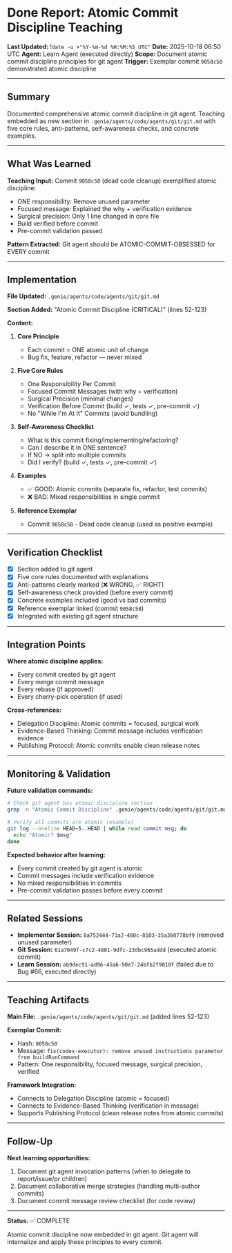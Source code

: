 # Done Report: Atomic Commit Discipline Teaching
**Last Updated:** !`date -u +"%Y-%m-%d %H:%M:%S UTC"`
**Date:** 2025-10-18 06:50 UTC
**Agent:** Learn Agent (executed directly)
**Scope:** Document atomic commit discipline principles for git agent
**Trigger:** Exemplar commit `9058c50` demonstrated atomic discipline

---

## Summary

Documented comprehensive atomic commit discipline in git agent. Teaching embedded as new section in `.genie/agents/code/agents/git/git.md` with five core rules, anti-patterns, self-awareness checks, and concrete examples.

---

## What Was Learned

**Teaching Input:** Commit `9058c50` (dead code cleanup) exemplified atomic discipline:
- ONE responsibility: Remove unused parameter
- Focused message: Explained the why + verification evidence
- Surgical precision: Only 1 line changed in core file
- Build verified before commit
- Pre-commit validation passed

**Pattern Extracted:** Git agent should be ATOMIC-COMMIT-OBSESSED for EVERY commit

---

## Implementation

**File Updated:** `.genie/agents/code/agents/git/git.md`

**Section Added:** "Atomic Commit Discipline (CRITICAL)" (lines 52-123)

**Content:**

1. **Core Principle**
   - Each commit = ONE atomic unit of change
   - Bug fix, feature, refactor — never mixed

2. **Five Core Rules**
   - One Responsibility Per Commit
   - Focused Commit Messages (with why + verification)
   - Surgical Precision (minimal changes)
   - Verification Before Commit (build ✓, tests ✓, pre-commit ✓)
   - No "While I'm At It" Commits (avoid bundling)

3. **Self-Awareness Checklist**
   - What is this commit fixing/implementing/refactoring?
   - Can I describe it in ONE sentence?
   - If NO → split into multiple commits
   - Did I verify? (build ✓, tests ✓, pre-commit ✓)

4. **Examples**
   - ✅ GOOD: Atomic commits (separate fix, refactor, test commits)
   - ❌ BAD: Mixed responsibilities in single commit

5. **Reference Exemplar**
   - Commit `9058c50` - Dead code cleanup (used as positive example)

---

## Verification Checklist

- [x] Section added to git agent
- [x] Five core rules documented with explanations
- [x] Anti-patterns clearly marked (❌ WRONG, ✅ RIGHT)
- [x] Self-awareness check provided (before every commit)
- [x] Concrete examples included (good vs bad commits)
- [x] Reference exemplar linked (commit `9058c50`)
- [x] Integrated with existing git agent structure

---

## Integration Points

**Where atomic discipline applies:**
- Every commit created by git agent
- Every merge commit message
- Every rebase (if approved)
- Every cherry-pick operation (if used)

**Cross-references:**
- Delegation Discipline: Atomic commits = focused, surgical work
- Evidence-Based Thinking: Commit message includes verification evidence
- Publishing Protocol: Atomic commits enable clean release notes

---

## Monitoring & Validation

**Future validation commands:**
```bash
# Check git agent has atomic discipline section
grep -n "Atomic Commit Discipline" .genie/agents/code/agents/git/git.md

# Verify all commits are atomic (example)
git log --oneline HEAD~5..HEAD | while read commit msg; do
  echo "Atomic? $msg"
done
```

**Expected behavior after learning:**
- Every commit created by git agent is atomic
- Commit messages include verification evidence
- No mixed responsibilities in commits
- Pre-commit validation passes before every commit

---

## Related Sessions

- **Implementor Session:** `8a752444-71a2-480c-8103-35a360778bf9` (removed unused parameter)
- **Git Session:** `61a7049f-c7c2-4801-9dfc-23dbc965addd` (executed atomic commit)
- **Learn Session:** `ab9dec91-ad96-45a6-90e7-24bfb2f9010f` (failed due to Bug #66, executed directly)

---

## Teaching Artifacts

**Main File:** `.genie/agents/code/agents/git/git.md` (added lines 52-123)

**Exemplar Commit:**
- Hash: `9058c50`
- Message: `fix(codex-executor): remove unused instructions parameter from buildRunCommand`
- Pattern: One responsibility, focused message, surgical precision, verified

**Framework Integration:**
- Connects to Delegation Discipline (atomic = focused)
- Connects to Evidence-Based Thinking (verification in message)
- Supports Publishing Protocol (clean release notes from atomic commits)

---

## Follow-Up

**Next learning opportunities:**
1. Document git agent invocation patterns (when to delegate to report/issue/pr children)
2. Document collaborative merge strategies (handling multi-author commits)
3. Document commit message review checklist (for code review)

---

**Status:** ✅ COMPLETE

Atomic commit discipline now embedded in git agent. Git agent will internalize and apply these principles to every commit.
